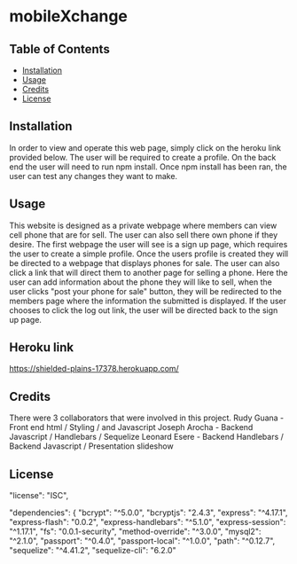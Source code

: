 # mobileXchange

## Table of Contents

- [Installation](#installation)
- [Usage](#usage)
- [Credits](#credits)
- [License](#license)

## Installation

In order to view and operate this web page, simply click on the heroku link provided below.
The user will be required to create a profile.
On the back end the user will need to run npm install.
Once npm install has been ran, the user can test any changes they want to make.

## Usage

This website is designed as a private webpage where members can view cell phone that are for sell.
The user can also sell there own phone if they desire.
The first webpage the user will see is a sign up page, which requires the user to create a simple profile.
Once the users profile is created they will be directed to a webpage that displays phones for sale.
The user can also click a link that will direct them to another page for selling a phone.
Here the user can add information about the phone they will like to sell, when the user clicks "post your phone for sale" button, they will be redirected to the members page where the information the submitted is displayed. If the user chooses to click the log out link, the user will be directed back to the sign up page.

## Heroku link

https://shielded-plains-17378.herokuapp.com/

## Credits

There were 3 collaborators that were involved in this project.
Rudy Guana - Front end html / Styling / and Javascript
Joseph Arocha - Backend Javascript / Handlebars / Sequelize
Leonard Esere - Backend Handlebars / Backend Javascript / Presentation slideshow

## License

"license": "ISC",

"dependencies": {
"bcrypt": "^5.0.0",
"bcryptjs": "2.4.3",
"express": "^4.17.1",
"express-flash": "0.0.2",
"express-handlebars": "^5.1.0",
"express-session": "^1.17.1",
"fs": "0.0.1-security",
"method-override": "^3.0.0",
"mysql2": "^2.1.0",
"passport": "^0.4.0",
"passport-local": "^1.0.0",
"path": "^0.12.7",
"sequelize": "^4.41.2",
"sequelize-cli": "6.2.0"
